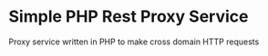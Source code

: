 Simple PHP Rest Proxy Service
==========

Proxy service written in PHP to make cross domain HTTP requests
